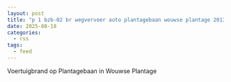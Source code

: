 ```yaml
---
layout: post
title: "p 1 bzb-02 br wegvervoer auto plantagebaan wouwse plantage 201344"
date: 2025-08-18
categories: 
  - rss
tags: 
  - feed
---
```


Voertuigbrand op Plantagebaan in Wouwse Plantage
